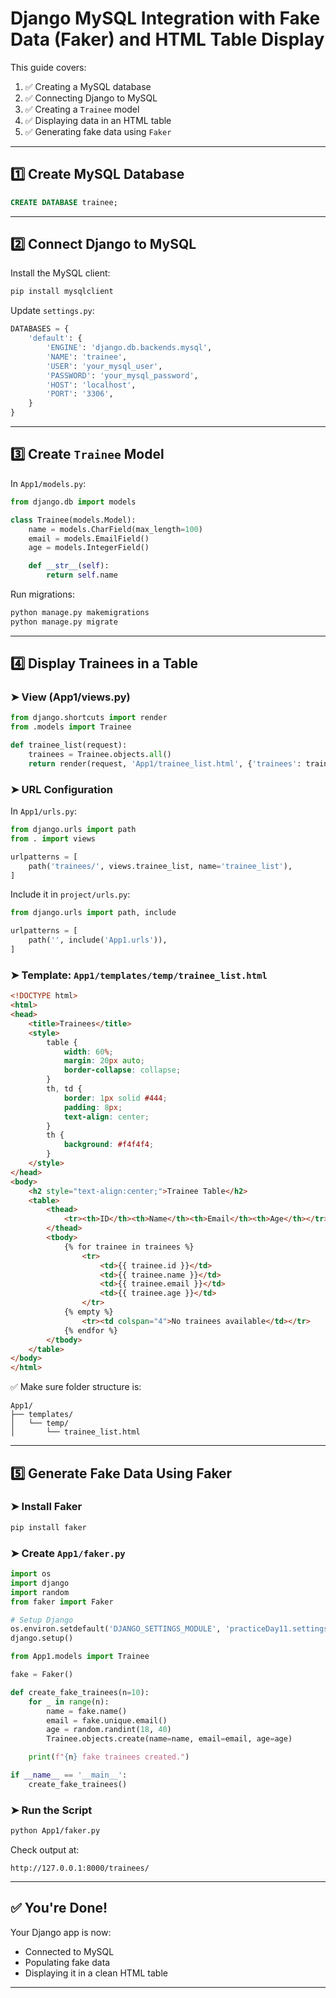
# Django MySQL Integration with Fake Data (Faker) and HTML Table Display

This guide covers:

1. ✅ Creating a MySQL database
2. ✅ Connecting Django to MySQL
3. ✅ Creating a `Trainee` model
4. ✅ Displaying data in an HTML table
5. ✅ Generating fake data using `Faker`

---

## 1️⃣ Create MySQL Database

```sql
CREATE DATABASE trainee;
```

---

## 2️⃣ Connect Django to MySQL

Install the MySQL client:

```bash
pip install mysqlclient
```

Update `settings.py`:

```python
DATABASES = {
    'default': {
        'ENGINE': 'django.db.backends.mysql',
        'NAME': 'trainee',
        'USER': 'your_mysql_user',
        'PASSWORD': 'your_mysql_password',
        'HOST': 'localhost',
        'PORT': '3306',
    }
}
```

---

## 3️⃣ Create `Trainee` Model

In `App1/models.py`:

```python
from django.db import models

class Trainee(models.Model):
    name = models.CharField(max_length=100)
    email = models.EmailField()
    age = models.IntegerField()

    def __str__(self):
        return self.name
```

Run migrations:

```bash
python manage.py makemigrations
python manage.py migrate
```

---

## 4️⃣ Display Trainees in a Table

### ➤ View (App1/views.py)

```python
from django.shortcuts import render
from .models import Trainee

def trainee_list(request):
    trainees = Trainee.objects.all()
    return render(request, 'App1/trainee_list.html', {'trainees': trainees})
```

### ➤ URL Configuration

In `App1/urls.py`:

```python
from django.urls import path
from . import views

urlpatterns = [
    path('trainees/', views.trainee_list, name='trainee_list'),
]
```

Include it in `project/urls.py`:

```python
from django.urls import path, include

urlpatterns = [
    path('', include('App1.urls')),
]
```

### ➤ Template: `App1/templates/temp/trainee_list.html`

```html
<!DOCTYPE html>
<html>
<head>
    <title>Trainees</title>
    <style>
        table {
            width: 60%;
            margin: 20px auto;
            border-collapse: collapse;
        }
        th, td {
            border: 1px solid #444;
            padding: 8px;
            text-align: center;
        }
        th {
            background: #f4f4f4;
        }
    </style>
</head>
<body>
    <h2 style="text-align:center;">Trainee Table</h2>
    <table>
        <thead>
            <tr><th>ID</th><th>Name</th><th>Email</th><th>Age</th></tr>
        </thead>
        <tbody>
            {% for trainee in trainees %}
                <tr>
                    <td>{{ trainee.id }}</td>
                    <td>{{ trainee.name }}</td>
                    <td>{{ trainee.email }}</td>
                    <td>{{ trainee.age }}</td>
                </tr>
            {% empty %}
                <tr><td colspan="4">No trainees available</td></tr>
            {% endfor %}
        </tbody>
    </table>
</body>
</html>
```

✅ Make sure folder structure is:

```
App1/
├── templates/
│   └── temp/
│       └── trainee_list.html
```

---

## 5️⃣ Generate Fake Data Using Faker

### ➤ Install Faker

```bash
pip install faker
```

### ➤ Create `App1/faker.py`

```python
import os
import django
import random
from faker import Faker

# Setup Django
os.environ.setdefault('DJANGO_SETTINGS_MODULE', 'practiceDay11.settings')
django.setup()

from App1.models import Trainee

fake = Faker()

def create_fake_trainees(n=10):
    for _ in range(n):
        name = fake.name()
        email = fake.unique.email()
        age = random.randint(18, 40)
        Trainee.objects.create(name=name, email=email, age=age)

    print(f"{n} fake trainees created.")

if __name__ == '__main__':
    create_fake_trainees()
```




### ➤ Run the Script

```bash
python App1/faker.py
```

Check output at:

```
http://127.0.0.1:8000/trainees/
```

---

## ✅ You're Done!

Your Django app is now:

- Connected to MySQL
- Populating fake data
- Displaying it in a clean HTML table

---
